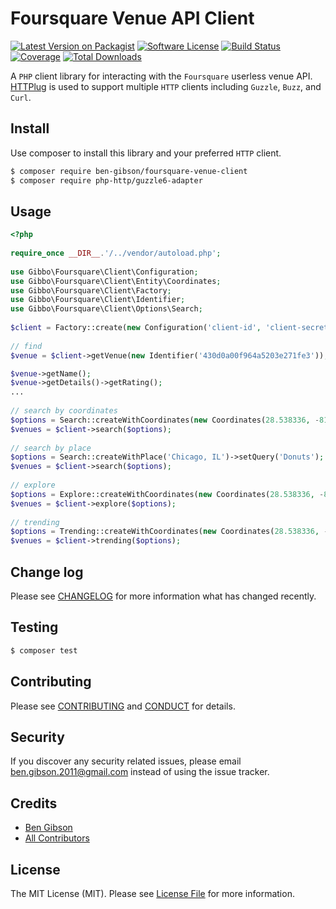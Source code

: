 # Foursquare Venue API Client

[![Latest Version on Packagist][ico-version]][link-packagist]
[![Software License][ico-license]](LICENSE.md)
[![Build Status][ico-travis]][link-travis]
[![Coverage][ico-coveralls]][link-coveralls]
[![Total Downloads][ico-downloads]][link-downloads]

A `PHP` client library for interacting with the `Foursquare` userless venue API.
[HTTPlug](http://httplug.io/) is used to support multiple `HTTP` 
clients including `Guzzle`, `Buzz`, and `Curl`.

## Install

Use composer to install this library and your preferred `HTTP` client.

``` bash
$ composer require ben-gibson/foursquare-venue-client
$ composer require php-http/guzzle6-adapter
```

## Usage

``` php
<?php
      
require_once __DIR__.'/../vendor/autoload.php';
    
use Gibbo\Foursquare\Client\Configuration;
use Gibbo\Foursquare\Client\Entity\Coordinates;
use Gibbo\Foursquare\Client\Factory;
use Gibbo\Foursquare\Client\Identifier;
use Gibbo\Foursquare\Client\Options\Search;
    
$client = Factory::create(new Configuration('client-id', 'client-secret'));
    
// find
$venue = $client->getVenue(new Identifier('430d0a00f964a5203e271fe3'));

$venue->getName();
$venue->getDetails()->getRating();
...
        
// search by coordinates
$options = Search::createWithCoordinates(new Coordinates(28.538336, -81.379234))->setLimit(10)->setRadius(500);
$venues = $client->search($options);
    
// search by place
$options = Search::createWithPlace('Chicago, IL')->setQuery('Donuts');
$venues = $client->search($options);
    
// explore
$options = Explore::createWithCoordinates(new Coordinates(28.538336, -81.379234))->setIncludeOpenOnly(true);
$venues = $client->explore($options);
    
// trending
$options = Trending::createWithCoordinates(new Coordinates(28.538336, -81.379234));
$venues = $client->trending($options);
```

## Change log

Please see [CHANGELOG](CHANGELOG.md) for more information what has changed recently.

## Testing

``` bash
$ composer test
```

## Contributing

Please see [CONTRIBUTING](CONTRIBUTING.md) and [CONDUCT](CONDUCT.md) for details.

## Security

If you discover any security related issues, please email ben.gibson.2011@gmail.com instead of using the issue tracker.

## Credits

- [Ben Gibson][link-author]
- [All Contributors][link-contributors]

## License

The MIT License (MIT). Please see [License File](LICENSE.md) for more information.

[ico-version]: https://img.shields.io/packagist/v/ben-gibson/foursquare-venue-client.svg?style=flat-square
[ico-license]: https://img.shields.io/badge/license-MIT-blue.svg?style=flat-square
[ico-travis]: https://img.shields.io/travis/ben-gibson/foursquare-venue-client/master.svg?style=flat-square
[ico-coveralls]: https://img.shields.io/coveralls/ben-gibson/foursquare-venue-client/master.svg?style=flat-square
[ico-downloads]: https://img.shields.io/packagist/dt/ben-gibson/foursquare-venue-client.svg?style=flat-square

[link-packagist]: https://packagist.org/packages/ben-gibson/foursquare-venue-client
[link-travis]: https://travis-ci.org/ben-gibson/foursquare-venue-client
[link-coveralls]: https://coveralls.io/github/ben-gibson/foursquare-venue-client
[link-downloads]: https://packagist.org/packages/ben-gibson/foursquare-venue-client
[link-author]: https://github.com/ben-gibson
[link-contributors]: ../../contributors
